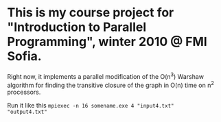 # This is my course project for "Introduction to Parallel Programming", winter 2010 @ FMI Sofia.

Right now, it implements a parallel modification of the O(n<sup>3</sup>) Warshaw algorithm for finding the transitive closure of the graph in O(n) time on n<sup>2</sup> processors.

Run it like this
<code>mpiexec -n 16 somename.exe 4 "input4.txt" "output4.txt"</code>